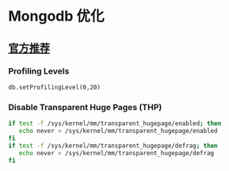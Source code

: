 # Mongodb 优化

## [官方推荐](https://docs.mongodb.com/manual/tutorial/manage-the-database-profiler/)

### Profiling Levels

```
db.setProfilingLevel(0,20)
```


### Disable Transparent Huge Pages (THP)
```bash
if test -f /sys/kernel/mm/transparent_hugepage/enabled; then  
   echo never > /sys/kernel/mm/transparent_hugepage/enabled  
fi  
if test -f /sys/kernel/mm/transparent_hugepage/defrag; then  
   echo never > /sys/kernel/mm/transparent_hugepage/defrag  
fi  
```